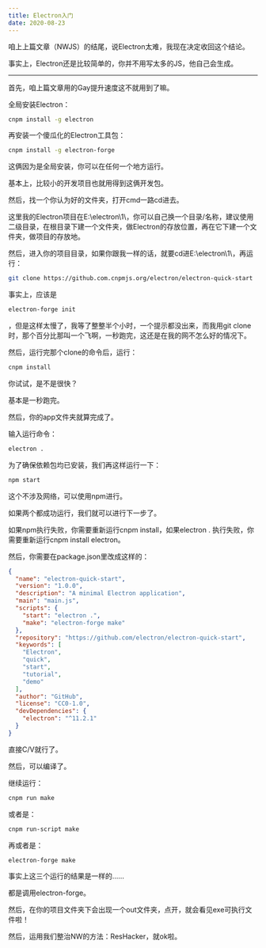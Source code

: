 ```yaml
---
title: Electron入门
date: 2020-08-23
---
```


咱上上篇文章（NWJS）的结尾，说Electron太难，我现在决定收回这个结论。

事实上，Electron还是比较简单的，你并不用写太多的JS，他自己会生成。

----

首先，咱上篇文章用的Gay提升速度这不就用到了嘛。

全局安装Electron：

```sh
cnpm install -g electron
```

再安装一个傻瓜化的Electron工具包：

```sh
cnpm install -g electron-forge
```

这俩因为是全局安装，你可以在任何一个地方运行。

基本上，比较小的开发项目也就用得到这俩开发包。

然后，找一个你认为好的文件夹，打开cmd一路cd进去。

这里我的Electron项目在E:\electron\1\，你可以自己换一个目录/名称，建议使用二级目录，在根目录下建一个文件夹，做Electron的存放位置，再在它下建一个文件夹，做项目的存放地。

然后，进入你的项目目录，如果你跟我一样的话，就要cd进E:\electron\1\，再运行：

```sh
git clone https://github.com.cnpmjs.org/electron/electron-quick-start 
```

事实上，应该是

```sh
electron-forge init
```

，但是这样太慢了，我等了整整半个小时，一个提示都没出来，而我用git clone 时，那个百分比那叫一个飞啊，一秒跑完，这还是在我的网不怎么好的情况下。

然后，运行完那个clone的命令后，运行：

```sh
cnpm install
```

你试试，是不是很快？

基本是一秒跑完。

然后，你的app文件夹就算完成了。

输入运行命令：

```sh
electron .
```

为了确保依赖包均已安装，我们再这样运行一下：

```sh
npm start
```

这个不涉及网络，可以使用npm进行。

如果两个都成功运行，我们就可以进行下一步了。

如果npm执行失败，你需要重新运行cnpm install，如果electron . 执行失败，你需要重新运行cnpm install electron。

然后，你需要在package.json里改成这样的：

```json
{
  "name": "electron-quick-start",
  "version": "1.0.0",
  "description": "A minimal Electron application",
  "main": "main.js",
  "scripts": {
    "start": "electron .",
    "make": "electron-forge make"
  },
  "repository": "https://github.com/electron/electron-quick-start",
  "keywords": [
    "Electron",
    "quick",
    "start",
    "tutorial",
    "demo"
  ],
  "author": "GitHub",
  "license": "CC0-1.0",
  "devDependencies": {
    "electron": "^11.2.1"
  }
}

```

直接C/V就行了。

然后，可以编译了。

继续运行：

```sh
cnpm run make
```

或者是：

```sh
cnpm run-script make
```

再或者是：

```sh
electron-forge make
```

事实上这三个运行的结果是一样的……

都是调用electron-forge。

然后，在你的项目文件夹下会出现一个out文件夹，点开，就会看见exe可执行文件啦！

然后，运用我们整治NW的方法：ResHacker，就ok啦。
